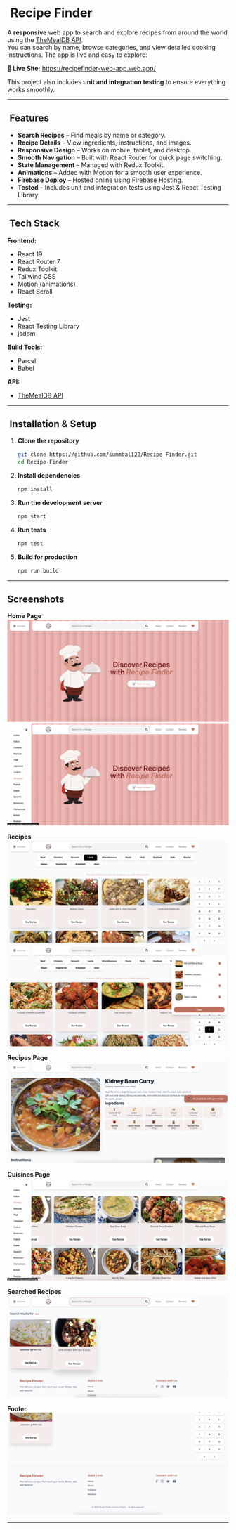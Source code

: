 # ​​ Recipe Finder

A **responsive** web app to search and explore recipes from around the world using the [TheMealDB API](https://www.themealdb.com/api.php).  
You can search by name, browse categories, and view detailed cooking instructions. The app is live and easy to explore:

**🔗 Live Site:** https://recipefinder-web-app.web.app/

This project also includes **unit and integration testing** to ensure everything works smoothly.

---

## ​ Features
- **Search Recipes** – Find meals by name or category.
- **Recipe Details** – View ingredients, instructions, and images.
- **Responsive Design** – Works on mobile, tablet, and desktop.
- **Smooth Navigation** – Built with React Router for quick page switching.
- **State Management** – Managed with Redux Toolkit.
- **Animations** – Added with Motion for a smooth user experience.
- **Firebase Deploy** – Hosted online using Firebase Hosting.
- **Tested** – Includes unit and integration tests using Jest & React Testing Library.

---

## ​​ Tech Stack
**Frontend:**  
- React 19  
- React Router 7  
- Redux Toolkit  
- Tailwind CSS  
- Motion (animations)  
- React Scroll  

**Testing:**  
- Jest  
- React Testing Library  
- jsdom  

**Build Tools:**  
- Parcel  
- Babel  

**API:**  
- [TheMealDB API](https://www.themealdb.com/api.php)

---

## ​ Installation & Setup

1. **Clone the repository**
   ```bash
   git clone https://github.com/summbal122/Recipe-Finder.git
   cd Recipe-Finder


2. **Install dependencies**

   ```bash
   npm install
   ```

3. **Run the development server**

   ```bash
   npm start
   ```

4. **Run tests**

   ```bash
   npm test
   ```

5. **Build for production**

   ```bash
   npm run build
   ```

---

## Screenshots

**Home Page**                           
![alt text](/screenshots/image-1.png)
![alt text](image-3.png)

**Recipes**                         
![alt text](/screenshots/image-4.png)
![alt text](/screenshots/image-5.png)

**Recipes Page**
![alt text](/screenshots/image-10.png)

**Cuisines Page**                            
![alt text](/screenshots/image-7.png)

**Searched Recipes**                 
![alt text](/screenshots/image-8.png)

**Footer**                          
![alt text](/screenshots/image-9.png)

---
